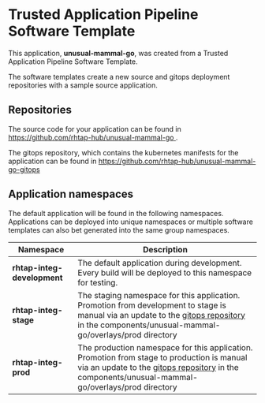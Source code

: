 # Trusted Application Pipeline Software Template

This application, **unusual-mammal-go**, was created from a Trusted Application Pipeline Software Template.

The software templates create a new source and gitops deployment repositories with a sample source application. 

## Repositories

The source code for your application can be found in [https://github.com/rhtap-hub/unusual-mammal-go ](https://github.com/rhtap-hub/unusual-mammal-go ).
 
The gitops repository, which contains the kubernetes manifests for the application can be found in 
[https://github.com/rhtap-hub/unusual-mammal-go-gitops ](https://github.com/rhtap-hub/unusual-mammal-go-gitops ) 

## Application namespaces 

The default application will be found in the following namespaces. Applications can be deployed into unique namespaces or multiple software templates can also bet generated into the same group namespaces.  

|  Namespace   |  Description   |  
| -------- | -------- |   
| **rhtap-integ-development** | The default application during development. Every build will be deployed to this namespace for testing. | 
| **rhtap-integ-stage** | The staging namespace for this application. Promotion from development to stage is manual via an update to the [gitops repository](https://github.com/rhtap-hub/unusual-mammal-go-gitops ) in the components/unusual-mammal-go/overlays/prod directory |  
| **rhtap-integ-prod** | The production namespace for this application. Promotion from stage to production is manual via an update to the [gitops repository](https://github.com/rhtap-hub/unusual-mammal-go-gitops ) in the components/unusual-mammal-go/overlays/prod directory | 
